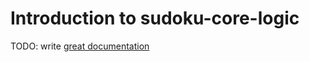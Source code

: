 # Introduction to sudoku-core-logic

TODO: write [great documentation](http://jacobian.org/writing/great-documentation/what-to-write/)
